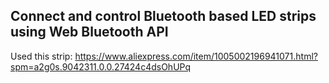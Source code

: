## Connect and control Bluetooth based LED strips using Web Bluetooth API

Used this strip: https://www.aliexpress.com/item/1005002196941071.html?spm=a2g0s.9042311.0.0.27424c4dsOhUPq
